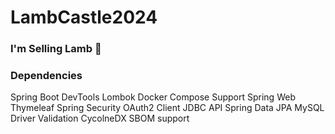 # LambCastle2024

### I'm Selling Lamb 🐑

### Dependencies
Spring Boot DevTools
Lombok
Docker Compose Support
Spring Web
Thymeleaf
Spring Security
OAuth2 Client
JDBC API
Spring Data JPA
MySQL Driver
Validation
CycolneDX SBOM support
